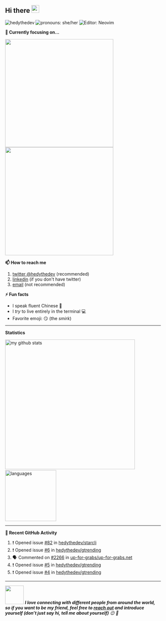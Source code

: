 <!--
<img src="https://raw.githubusercontent.com/hedythedev/hedythedev/master/assets/hedylibanner.png" alt="Hey, I'm Hedy [banner]" />
-->
<!--
banner made with canva
-->

<!--header2, the image below is an animated waving hand emoji-->
<h2>Hi there <img src="https://media.giphy.com/media/hvRJCLFzcasrR4ia7z/giphy.gif" width="25px"></h2>

<!--badges-->
<img src="https://komarev.com/ghpvc/?username=hedythedev" alt="hedythedev" /> <img src="https://img.shields.io/badge/Pronouns-She%2FHer-green" alt="pronouns: she/her" />  <img src="https://img.shields.io/badge/%F0%9F%94%A7editor-neovim-yellow" alt="Editor: Neovim">
<!--
1. profile view count
2. Pronouns: She/her
3. Editor: neovim
-->



<strong>🔭 Currently focusing on...</strong>

<a href="https://github.com/hedythedev/starcli"> <img src="https://github-readme-stats.vercel.app/api/pin/?username=hedythedev&repo=starcli" width=350> </a> <a href="https://github.com/hedythedev/gtrending"> <img src="https://github-readme-stats.vercel.app/api/pin/?username=hedythedev&repo=gtrending" width=350> </a>




<strong>📫 How to reach me </strong>
   
   1. [twitter @hedythedev](https://twitter.com/hedythedev) (recommended)
   2. [linkedin](https://www.linkedin.com/in/hedy-li-8608831a6/) (if you don't have twitter)
   3. [email](mailto:hedyhyry+hey@gmail.com) (not recommended)
   



<strong>⚡ Fun facts</strong>
   
   - I speak fluent Chinese :100:
   - I *try* to live entirely in the terminal :computer:
   - Favorite emoji: :smirk: (the *smirk*)



<hr>

<strong>Statistics</strong>
<br>

<!-- My GitHub stats with buefy theme ❤️ -->
<p align="left">
<img src="https://github-readme-stats.vercel.app/api?username=hedythedev&show_icons=true&theme=buefy" alt="my github stats" width="420"/>&nbsp;<img src="https://github-readme-stats.vercel.app/api/top-langs/?username=hedythedev&layout=compact&theme=buefy" alt="languages" height="165">
</p>


<!--Waka readme workflow https://github.com/anmol098/waka-readme-stats/-->

<!--START_SECTION:waka-->




<!--END_SECTION:waka-->

      
---

<strong>👣 Recent GitHub Activity</strong>

<!--START_SECTION:activity-->
1. ❗️ Opened issue [#82](https://github.com//hedythedev/starcli/issues/82) in [hedythedev/starcli](https://github.com//hedythedev/starcli)
2. ❗️ Opened issue [#6](https://github.com//hedythedev/gtrending/issues/6) in [hedythedev/gtrending](https://github.com//hedythedev/gtrending)
3. 🗣 Commented on [#2266](https://github.com//up-for-grabs/up-for-grabs.net/issues/2266) in [up-for-grabs/up-for-grabs.net](https://github.com//up-for-grabs/up-for-grabs.net)
4. ❗️ Opened issue [#5](https://github.com//hedythedev/gtrending/issues/5) in [hedythedev/gtrending](https://github.com//hedythedev/gtrending)
5. ❗️ Opened issue [#4](https://github.com//hedythedev/gtrending/issues/4) in [hedythedev/gtrending](https://github.com//hedythedev/gtrending)
<!--END_SECTION:activity-->



---

<!-- Feel free to reach out and introduce yourself :D-->
<img src="https://media.giphy.com/media/LnQjpWaON8nhr21vNW/giphy.gif" width="60"> <em><b>I love connecting with different people from around the world, so if you want to be my friend, feel free to <a href="https://twitter.com/hedythedev">reach out</a> and introduce yourself (don’t just say hi, tell me about yourself)</b> 😊 💜</em>

<!--The End, special thanks to all the wonderful people who made
the GitHub profile readme stats/workflows to make my profile look
fabulously dynamic ❤️-->
